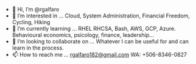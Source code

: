- 👋 Hi, I’m @rgalfaro
- 👀 I’m interested in ... Cloud, System Administration, Financial Freedom, Cycling, Hiking
- 🌱 I’m currently learning ... RHEL RHCSA, Bash, AWS, GCP, Azure. Behavioural economics, psicology, finance, leadership...
- 💞️ I’m looking to collaborate on ... Whatever I can be useful for and can learn in the process. 
- 📫 How to reach me ... rgalfaro182@gmail.com WA: +506-8346-0827

<!---
rgalfaro/rgalfaro is a ✨ special ✨ repository because its `README.md` (this file) appears on your GitHub profile.
--->
